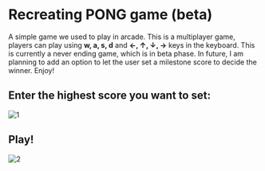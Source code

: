 # Recreating PONG game (beta)

A simple game we used to play in arcade. This is a multiplayer game, players can play using **w, a, s, d** and **&#8592;, &#8593;, &#8595;, &#8594;** keys in the keyboard. This is currently a never ending game, which is in beta phase. In future, I am planning to add an option to let the user set a milestone score to decide the winner. Enjoy!

## Enter the highest score you want to set:
![1](https://user-images.githubusercontent.com/57942968/166459427-f3f0497c-e230-42d3-9802-f545a22034c7.png)

## Play!
![2](https://user-images.githubusercontent.com/57942968/166459530-cea47214-e67e-4655-a048-ee85587d5f31.png)

